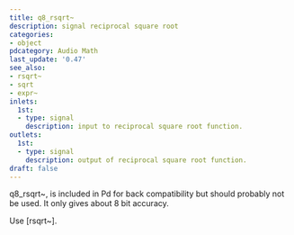 ```yaml
---
title: q8_rsqrt~
description: signal reciprocal square root
categories:
- object
pdcategory: Audio Math
last_update: '0.47'
see_also:
- rsqrt~
- sqrt
- expr~
inlets:
  1st:
  - type: signal
    description: input to reciprocal square root function.
outlets:
  1st:
  - type: signal
    description: output of reciprocal square root function.
draft: false
---
```

q8_rsqrt~, is included in Pd for back compatibility but should probably not be used. It only gives about 8 bit accuracy.

Use [rsqrt~].
